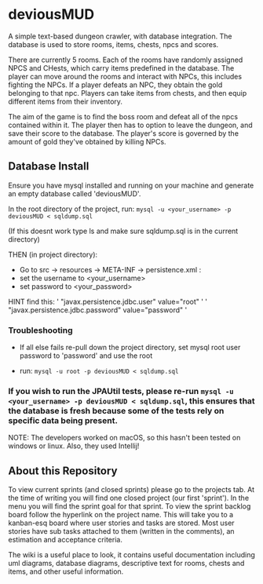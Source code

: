 # deviousMUD
A simple text-based dungeon crawler, with database integration. The database is used to store rooms, items, chests, npcs and scores. 

There are currently 5 rooms. Each of the rooms have randomly assigned NPCS and CHests, which carry items predefined in the database.
The player can move around the rooms and interact with NPCs, this includes fighting the NPCs. If a player defeats an NPC, they obtain the gold belonging to that npc. Players can take items from chests, and then equip different items from their inventory.

The aim of the game is to find the boss room and defeat all of the npcs contained within it. The player then has to option to leave the dungeon, and save their score to the database. The player's score is governed by the amount of gold they've obtained by killing NPCs.
                                                                                                                                                             

## Database Install
Ensure you have mysql installed and running on your machine and generate an empty database called 'deviousMUD'.

In the root directory of the project, run:
`mysql -u <your_username> -p deviousMUD < sqldump.sql`

(If this doesnt work type ls and make sure sqldump.sql is in the current directory)

THEN (in project directory):

- Go to src -> resources -> META-INF -> persistence.xml :
- set the username to <your_username>
- set password to <your_password>

HINT find this:
' "javax.persistence.jdbc.user" value="root" '
' "javax.persistence.jdbc.password" value="password" '

### Troubleshooting
- If all else fails re-pull down the project directory, set mysql root user password to 'password' and use the root

- run: `mysql -u root -p deviousMUD < sqldump.sql`

### If you wish to run the JPAUtil tests, please re-run `mysql -u <your_username> -p deviousMUD < sqldump.sql`, this ensures that the database is fresh because some of the tests rely on specific data being present.

NOTE: The developers worked on macOS, so this hasn't been tested on windows or linux. Also, they used Intellij!

## About this Repository
To view current sprints (and closed sprints) please go to the projects tab. At the time of writing you will find one closed project (our first 'sprint'). In the menu you will find the sprint goal for that sprint.
To view the sprint backlog board follow the hyperlink on the project name. This will take you to a kanban-esq board where user stories and tasks are stored. Most user stories have sub tasks attached to them (written in the comments), an estimation and acceptance criteria.

The wiki is a useful place to look, it contains useful documentation including uml diagrams, database diagrams, descriptive text for rooms, chests and items, and other useful information.


